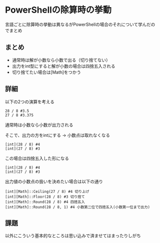 # PowerShellの除算時の挙動 

言語ごとに除算時の挙動は異なるがPowerShellの場合のそれについて学んだのでまとめ

## まとめ
- 通常時は解が小数なら小数で出る（切り捨てない）
- 出力をint型にすると解が小数の場合は四捨五入される
- 切り捨てたい場合は[Math]をつかう

## 詳細

以下の2つの演算を考える
```console
28 / 8 #3.5
27 / 8 #3.375
```

通常時は小数なら小数が出力される

そこで、出力の方をintにする
-> 小数点は取れなくなる

```console
[int](28 / 8) #4
[int](27 / 8) #3
```

この場合は四捨五入した形になる

```console
[int](28 / 8) #4
[int](27 / 8) #3
```

出力値の小数点の扱いを決めたい場合は以下の通り
```console
[int][Math]::Ceiling(27 / 8) #4 切り上げ
[int][Math]::Floor(28 / 8) #3 切り捨て
[int][Math]::Round(28 / 8) #4 四捨五入
[int][Math]::Round(28 / 8, 1) #4 小数第二位で四捨五入(小数第一位まで出力)
```

## 課題 
以外にこういう基本的なところは思い込みで済ませてはまったりしがち 
